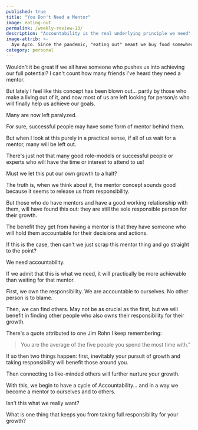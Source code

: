 ```yaml
---
published: true
title: "You Don't Need a Mentor"
image: eating-out
permalink: /weekly-review-13/
description: "Accountability is the real underlying principle we need"
image-attrib: >-
  Ayo Ayco. Since the pandemic, "eating out" meant we buy food somewhere and eat in the car
category: personal
---
```


Wouldn't it be great if we all have someone who pushes us into achieving our full potential? I can't count how many friends I've heard they need a mentor.

But lately I feel like this concept has been blown out... partly by those who make a living out of it, and now most of us are left looking for person/s who will finally help us achieve our goals.<!--more-->

Many are now left paralyzed.

For sure, successful people may have some form of mentor behind them.

But when I look at this purely in a practical sense, if all of us wait for a mentor, many will be left out.

There's just not that many good role-models or successful people or experts who will have the time or interest to attend to us!

Must we let this put our own growth to a halt?

The truth is, when we think about it, the mentor concept sounds good because it seems to release us from responsibility.

But those who do have mentors and have a good working relationship with them, will have found this out: they are still the sole responsible person for their growth.

The benefit they get from having a mentor is that they have someone who will hold them accountable for their decisions and actions.

If this is the case, then can't we just scrap this mentor thing and go straight to the point?

We need accountability.

If we admit that this is what we need, it will practically be more achievable than waiting for that mentor.

First, we own the responsibility. We are accountable to ourselves. No other person is to blame.

Then, we can find others. May not be as crucial as the first, but we will benefit in finding other people who also owns their responsibility for their growth.

There's a quote attributed to one Jim Rohn I keep remembering:

> You are the average of the five people you spend the most time with.”

If so then two things happen: first, inevitably your pursuit of growth and taking responsibility will benefit those around you.

Then connecting to like-minded others will further nurture your growth.

With this, we begin to have a cycle of Accountability... and in a way we become a mentor to ourselves and to others.

Isn't this what we really want?

What is one thing that keeps you from taking full responsibility for your growth?
